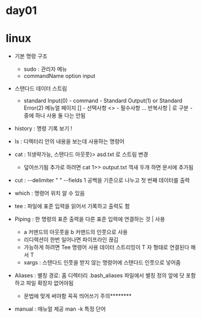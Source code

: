 # day01 
# linux
- 기본 명령 구조 
  - sudo : 관리자 메뉴 
  - commandName option input

- 스탠다드 데이터 스트림 
  - standard Input(0) - command - Standard Output(1) or Standard Error(2)
메뉴얼 페이지 
[] - 선택사항 
<> - 필수사항
… 반복사항
| 로 구분 - 중에 하나 사용 둘 다는 안됨 
- history : 명령 기록 보기 !
- ls : 디렉터리 안의 내용을 보는데 사용하는 명령어
- cat : 1(생략가능, 스탠다드 아웃풋)> asd.txt 로 스트림 변경 
  -  덮어쓰기됨 추가로 하려면 cat 1>> output.txt  꺽새 두개 하면 문서에 추가됨


- cut : --delimiter " " --fields 1  공백을 기준으로 나누고 첫 번째 데이터를 출력 
- which : 명령어 위치 알 수 있음

- tee : 파일에 표준 입력을 읽어서 기록하고 출력도 함

- Piping : 한 명령의 표준 출력을 다른 표준 입력에 연결하는 것 | 사용
  - a 커맨드의 아웃풋을 b 커맨드의 인풋으로 사용 
  - 리디렉션이 한번 일어나면 파이프라인 끊김 
  - 가능하게 하려면 Tee 명령어 사용 데이터 스트리밍이 T 자 형태로 연결된다 해서 T
  - xargs : 스탠다드 인풋을 받지 않는 명령어에 스탠다드 인풋으로 넣어줌

- Aliases : 별칭  경로: 홈 디렉터리 .bash_aliases 파일에서 별칭 정의 앞에 닷 포함하고 파일 확장자 없어야됨 
  -  문법에 맞게 써야함 꼭꼭 띄어쓰기 주의********
-  manual : 매뉴얼 제공 man -k 특정 단어 